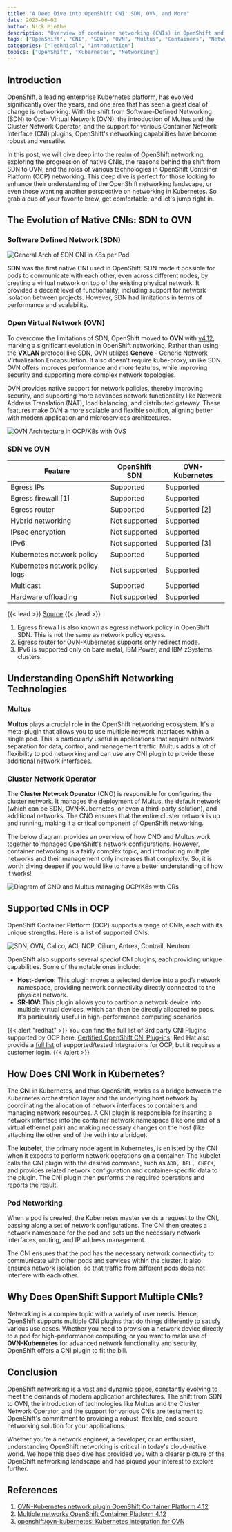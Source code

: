 ```yaml
---
title: "A Deep Dive into OpenShift CNI: SDN, OVN, and More"
date: 2023-06-02
author: Nick Miethe
description: "Overview of container networking (CNIs) in OpenShift and Kubernetes, reviewing SDN, OVN, Multus, and more."
tags: ["OpenShift", "CNI", "SDN", "OVN", "Multus", "Containers", "Networking", "Kubernetes"]
categories: ["Technical", "Introduction"]
topics: ["OpenShift", "Kubernetes", "Networking"]
---
```


## Introduction

OpenShift, a leading enterprise Kubernetes platform, has evolved significantly over the years, and one area that has seen a great deal of change is networking. With the shift from Software-Defined Networking (SDN) to Open Virtual Network (OVN), the introduction of Multus and the Cluster Network Operator, and the support for various Container Network Interface (CNI) plugins, OpenShift's networking capabilities have become robust and versatile.

In this post, we will dive deep into the realm of OpenShift networking, exploring the progression of native CNIs, the reasons behind the shift from SDN to OVN, and the roles of various technologies in OpenShift Container Platform (OCP) networking. This deep dive is perfect for those looking to enhance their understanding of the OpenShift networking landscape, or even those wanting another perspective on networking in Kubernetes. So grab a cup of your favorite brew, get comfortable, and let's jump right in.

## The Evolution of Native CNIs: SDN to OVN

### Software Defined Network (SDN)

![General Arch of SDN CNI in K8s per Pod](ocp-sdn-arch.png)

**SDN** was the first native CNI used in OpenShift. SDN made it possible for pods to communicate with each other, even across different nodes, by creating a virtual network on top of the existing physical network. It provided a decent level of functionality, including support for network isolation between projects. However, SDN had limitations in terms of performance and scalability.

### Open Virtual Network (OVN)

To overcome the limitations of SDN, OpenShift moved to **OVN** with [v4.12](https://www.redhat.com/en/whats-new-red-hat-openshift), marking a significant evolution in OpenShift networking. Rather than using the **VXLAN** protocol like SDN, OVN utilizes **Geneve** - Generic Network Virtualizaiton Encapsulation. It also doesn't require kube-proxy, unlike SDN. OVN offers improves performance and more features, while improving security and supporting more complex network topologies.

OVN provides native support for network policies, thereby improving security, and supporting more advances network functionality like Network Address Translation (NAT), load balancing, and distributed gateway. These features make OVN a more scalable and flexible solution, aligning better with modern application and microservices architectures.

![OVN Architecture in OCP/K8s with OVS](ovn-k8s-arch.png)

### SDN vs OVN

| **Feature**                    | **OpenShift SDN** | **OVN-Kubernetes** |
|--------------------------------|-------------------|--------------------|
| Egress IPs                     | Supported         | Supported          |
| Egress firewall [1]            | Supported         | Supported          |
| Egress router                  | Supported         | Supported [2]      |
| Hybrid networking              | Not supported     | Supported          |
| IPsec encryption               | Not supported     | Supported          |
| IPv6                           | Not supported     | Supported [3]      |
| Kubernetes network policy      | Supported         | Supported          |
| Kubernetes network policy logs | Not supported     | Supported          |
| Multicast                      | Supported         | Supported          |
| Hardware offloading            | Not supported     | Supported          |

{{< lead >}}
[Source](https://access.redhat.com/documentation/en-us/openshift_container_platform/4.12/html/networking/openshift-sdn-network-plugin)
{{< /lead >}}

1. Egress firewall is also known as egress network policy in OpenShift SDN. This is not the same as network policy egress.
2. Egress router for OVN-Kubernetes supports only redirect mode.
3. IPv6 is supported only on bare metal, IBM Power, and IBM zSystems clusters.

## Understanding OpenShift Networking Technologies

### Multus

**Multus** plays a crucial role in the OpenShift networking ecosystem. It's a meta-plugin that allows you to use multiple network interfaces within a single pod. This is particularly useful in applications that require network separation for data, control, and management traffic. Multus adds a lot of flexibility to pod networking and can use any CNI plugin to provide these additional network interfaces.

### Cluster Network Operator

The **Cluster Network Operator** (CNO) is responsible for configuring the cluster network. It manages the deployment of Multus, the default network (which can be SDN, OVN-Kubernetes, or even a third-party solution), and additional networks. The CNO ensures that the entire cluster network is up and running, making it a critical component of OpenShift networking.

The below diagram provides an overview of how CNO and Multus work together to managed OpenShift's network configurations. However, container networking is a fairly complex topic, and introducing multiple networks and their management only increases that complexity. So, it is worth diving deeper if you would like to have a better understanding of how it works!

![Diagram of CNO and Multus managing OCP/K8s with CRs](ocp-multus-arch-cno.png)

## Supported CNIs in OCP

OpenShift Container Platform (OCP) supports a range of CNIs, each with its unique strengths. Here is a list of supported CNIs:

![SDN, OVN, Calico, ACI, NCP, Cilium, Antrea, Contrail, Neutron](ocp-cni-updated.png)

OpenShift also supports several *special* CNI plugins, each providing unique capabilities. Some of the notable ones include:

- **Host-device:** This plugin moves a selected device into a pod’s network namespace, providing network connectivity directly connected to the physical network.
- **SR-IOV:** This plugin allows you to partition a network device into multiple virtual devices, which can then be directly allocated to pods. It's particularly useful in high-performance computing scenarios.

{{< alert "redhat" >}}
You can find the full list of 3rd party CNI Plugins supported by OCP here: [Certified OpenShift CNI Plug-ins](https://access.redhat.com/articles/5436171).
Red Hat also provide a [full list](https://access.redhat.com/articles/4763741) of supported/tested Integrations for OCP, but it requires a customer login.
{{< /alert >}}

## How Does CNI Work in Kubernetes?

The **CNI** in Kubernetes, and thus OpenShift, works as a bridge between the Kubernetes orchestration layer and the underlying host network by coordinating the allocation of network interfaces to containers and managing network resources. A CNI plugin is responsible for inserting a network interface into the container network namespace (like one end of a virtual ethernet pair) and making necessary changes on the host (like attaching the other end of the veth into a bridge).

The **kubelet**, the primary node agent in Kubernetes, is enlisted by the CNI when it expects to perform network operations on a container. The kubelet calls the CNI plugin with the desired command, such as `ADD, DEL, CHECK`, and provides related network configuration and container-specific data to the plugin. The CNI plugin then performs the required operations and reports the result.

### Pod Networking

When a pod is created, the Kubernetes master sends a request to the CNI, passing along a set of network configurations. The CNI then creates a network namespace for the pod and sets up the necessary network interfaces, routing, and IP address management.

The CNI ensures that the pod has the necessary network connectivity to communicate with other pods and services within the cluster. It also ensures network isolation, so that traffic from different pods does not interfere with each other.

## Why Does OpenShift Support Multiple CNIs?

Networking is a complex topic with a variety of user needs. Hence, OpenShift supports multiple CNI plugins that do things differently to satisfy various use cases. Whether you need to provision a network device directly to a pod for high-performance computing, or you want to make use of **OVN-Kubernetes** for advanced network functionality and security, OpenShift offers a CNI plugin to fit the bill.

## Conclusion

OpenShift networking is a vast and dynamic space, constantly evolving to meet the demands of modern application architectures. The shift from SDN to OVN, the introduction of technologies like Multus and the Cluster Network Operator, and the support for various CNIs are testament to OpenShift's commitment to providing a robust, flexible, and secure networking solution for your applications.

Whether you're a network engineer, a developer, or an enthusiast, understanding OpenShift networking is critical in today's cloud-native world. We hope this deep dive has provided you with a clearer picture of the OpenShift networking landscape and has piqued your interest to explore further.

## References

1. [OVN-Kubernetes network plugin OpenShift Container Platform 4.12](https://access.redhat.com/documentation/en-us/openshift_container_platform/4.12/html/networking/ovn-kubernetes-network-plugin)
2. [Multiple networks OpenShift Container Platform 4.12](https://access.redhat.com/documentation/en-us/openshift_container_platform/4.12/html/networking/multiple-networks)
3. [openshift/ovn-kubernetes: Kubernetes integration for OVN](https://github.com/openshift/ovn-kubernetes)

